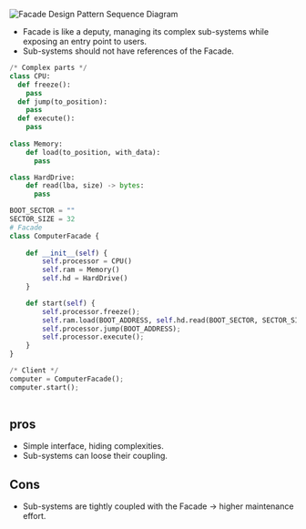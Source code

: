 ![Facade Design Pattern Sequence Diagram](https://upload.wikimedia.org/wikipedia/commons/thumb/3/3d/Facade_Design_Pattern_Sequence_Diagram_UML.svg/350px-Facade_Design_Pattern_Sequence_Diagram_UML.svg.png)

- Facade is like a deputy, managing its complex sub-systems while exposing an entry point to users.
- Sub-systems should not have references of the Facade.

```python
/* Complex parts */
class CPU:
  def freeze():
    pass
  def jump(to_position):
    pass
  def execute():
    pass
  
class Memory:
    def load(to_position, with_data):
      pass

class HardDrive:
    def read(lba, size) -> bytes:
      pass

BOOT_SECTOR = ""
SECTOR_SIZE = 32
# Facade
class ComputerFacade {
    
    def __init__(self) {
        self.processor = CPU()
        self.ram = Memory()
        self.hd = HardDrive()
    }

    def start(self) {
        self.processor.freeze();
        self.ram.load(BOOT_ADDRESS, self.hd.read(BOOT_SECTOR, SECTOR_SIZE));
        self.processor.jump(BOOT_ADDRESS);
        self.processor.execute();
    }
}

/* Client */
computer = ComputerFacade();
computer.start();
  
```



## pros

- Simple interface, hiding complexities.
- Sub-systems can loose their coupling.



## Cons

- Sub-systems are tightly coupled with the Facade -> higher maintenance effort.

